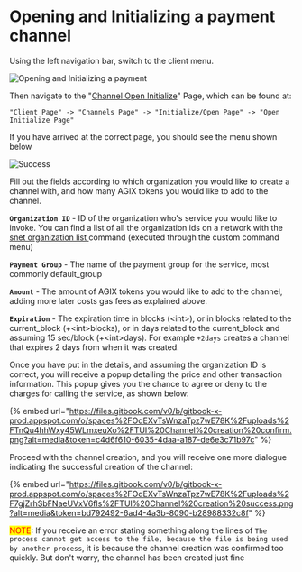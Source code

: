 # Opening and Initializing a payment channel

Using the left navigation bar, switch to the client menu.&#x20;

![Opening and Initializing a payment](/assets/images/products/AIMarketplace/TUI/image.png)

Then navigate to the "[Channel Open Initialize](../menus/client/channels-menu/initialize-open-page/open-initialize.md)" Page, which can be found at:

```
"Client Page" -> "Channels Page" -> "Initialize/Open Page" -> "Open Initialize Page"
```

If you have arrived at the correct page, you should see the menu shown below

![Success](/assets/images/products/AIMarketplace/TUI/image(1).png)

Fill out the fields according to which organization you would like to create a channel with, and how many AGIX tokens you would like to add to the channel.&#x20;

**`Organization ID`** - ID of the organization who's service you would like to invoke. You can find a list of all the organization ids on a network with the [snet organization list ](https://snet-cli-docs.singularitynet.io/organization.html#list)command (executed through the custom command menu)

**`Payment Group`** - The name of the payment group for the service, most commonly default\_group

**`Amount`** - The amount of AGIX tokens you would like to add to the channel, adding more later costs gas fees as explained above.&#x20;

**`Expiration`** - The expiration time in blocks (\<int>), or in blocks related to the current\_block (+\<int>blocks), or in days related to the current\_block and assuming 15 sec/block (+\<int>days). For example `+2days` creates a channel that expires 2 days from when it was created.

Once you have put in the details, and assuming the organization ID is correct, you will receive a popup detailing the price and other transaction information. This popup gives you the chance to agree or deny to the charges for calling the service, as shown below:

{% embed url="https://files.gitbook.com/v0/b/gitbook-x-prod.appspot.com/o/spaces%2FOdEXvTsWnzaTpz7wE78K%2Fuploads%2FTnQu4hhWxy45WLmxeuXo%2FTUI%20Channel%20creation%20confirm.png?alt=media&token=c4d6f610-6035-4daa-a187-de6e3c71b97c" %}

Proceed with the channel creation, and you will receive one more dialogue indicating the successful creation of the channel:

{% embed url="https://files.gitbook.com/v0/b/gitbook-x-prod.appspot.com/o/spaces%2FOdEXvTsWnzaTpz7wE78K%2Fuploads%2F7gjZrhSbFNaeUVxV6fls%2FTUI%20Channel%20creation%20success.png?alt=media&token=bd792492-6ad4-4a3b-8090-b28988332c8f" %}

<mark style="color:red;">NOTE</mark>: If you receive an error stating something along the lines of `The process cannot get access to the file, because the file is being used by another process`, it is because the channel creation was confirmed too quickly. But don't worry, the channel has been created just fine
